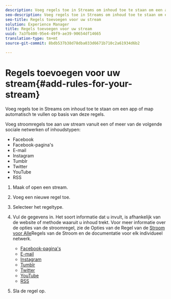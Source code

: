 ```yaml
---
description: Voeg regels toe in Streams om inhoud toe te staan om een app of map automatisch te vullen op basis van deze regels.
seo-description: Voeg regels toe in Streams om inhoud toe te staan om een app of map automatisch te vullen op basis van deze regels.
seo-title: Regels toevoegen voor uw stream
solution: Experience Manager
title: Regels toevoegen voor uw stream
uuid: 7a3fb400-95e4-49f9-ae39-90654df14665
translation-type: tm+mt
source-git-commit: 8bdb537b38d78dba033d6671b710c2a61934d6b2

---
```



# Regels toevoegen voor uw stream{#add-rules-for-your-stream}

Voeg regels toe in Streams om inhoud toe te staan om een app of map automatisch te vullen op basis van deze regels.

Voeg stroomregels toe aan uw stream vanuit een of meer van de volgende sociale netwerken of inhoudstypen:

* Facebook
* Facebook-pagina&#39;s
* E-mail
* Instagram
* Tumblr
* Twitter
* YouTube
* RSS

1. Maak of open een stream.
1. Voeg een nieuwe regel toe.
1. Selecteer het regeltype.
1. Vul de gegevens in. Het soort informatie dat u invult, is afhankelijk van de website of methode waaruit u inhoud trekt. Voor meer informatie over de opties van de stroomregel, zie de Opties van de Regel van de [Stroom voor Alle](../c-streams/c-stream-rule-options-for-all-stream-rules.md#c_stream_rule_options_for_all_stream_rules)Regels van de Stroom en de documentatie voor elk individueel netwerk.

   * [Facebook-pagina&#39;s](../c-streams/c-facebook-page-rules.md#c_facebook_page_rules)
   * [E-mail](../c-streams/c-email-rules.md#c_email_rules)
   * [Instagram](../c-streams/c-instagram-rules.md#c_instagram_rules)
   * [Tumblr](../c-streams/c-tumblr-rules.md#c_tumblr_rules)
   * [Twitter](../c-streams/c-twitter-rules.md#c_twitter_rules)
   * [YouTube](../c-streams/c-youtube-rules/c-youtube-rules.md#c_youtube_rules)
   * [RSS](../c-streams/c-rss-rules-streams.md#c_rss_rules_streams)

1. Sla de regel op.
